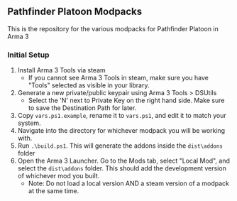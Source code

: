 ## Pathfinder Platoon Modpacks
This is the repository for the various modpacks for Pathfinder Platoon in Arma 3

### Initial Setup

1. Install Arma 3 Tools via steam
    - If you cannot see Arma 3 Tools in steam, make sure you have "Tools" selected as visible in your library.
1. Generate a new private/public keypair using Arma 3 Tools > DSUtils
    - Select the 'N' next to Private Key on the right hand side. Make sure to save the Destination Path for later.
1. Copy `vars.ps1.example`, rename it to `vars.ps1`, and edit it to match your system.
1. Navigate into the directory for whichever modpack you will be working with.
1. Run `.\build.ps1`. This will generate the addons inside the `dist\addons` folder
1. Open the Arma 3 Launcher. Go to the Mods tab, select "Local Mod", and select the `dist\addons` folder. This should add the development version of whichever mod you built.
    - Note: Do not load a local version AND a steam version of a modpack at the same time.